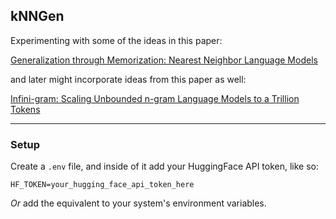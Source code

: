 ## kNNGen

Experimenting with some of the ideas in this paper:

[Generalization through Memorization: Nearest Neighbor Language Models](https://arxiv.org/abs/1911.00172)

and later might incorporate ideas from this paper as well:

[Infini-gram: Scaling Unbounded n-gram Language Models to a Trillion Tokens](https://arxiv.org/abs/2401.17377)

---

### Setup

Create a `.env` file, and inside of it add your HuggingFace API token, like so:

```
HF_TOKEN=your_hugging_face_api_token_here
```

*Or* add the equivalent to your system's environment variables.